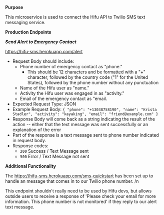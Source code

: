 **Purpose**

This microservice is used to connect the Hifu API to Twilio SMS text messaging service.

**Production Endpoints**

***Send Alert to Emergency Contact***

https://hifu-sms.herokuapp.com/alert

  - Request Body should include:
    - Phone number of emergency contact as "phone."
      - This should be 12 characters and be formatted with a "+" character, followed by the country code ("1" for the United States), followed by the phone number without any punctuation
    - Name of the Hifu user as "name."
    - Activity the Hifu user was engaged in as "activity."
    - Email of the emergency contact as "email.
  - Expected Request Type: JSON
  - Example Request Body:
    ``{ "phone": "+13038758190", "name": "Krista Stadler", "activity": "kayaking", "email": "friend@example.com" }``
  - Response Body will come back as a string indicating the result of the action -- either that the text message was sent successfully or an explanation of the error
  - Part of the response is a text message sent to phone number indicated in request body.  
  - Response codes:
    - ``200`` Success / Text Message sent
    - ``500`` Error / Text Message not sent

**Additional Functionality**

The https://hifu-sms.herokuapp.com/sms-quickstart has been set up to handle an message that comes in to our Twilio phone number. /n

This endpoint shouldn't really need to be used by Hifu devs, but allows outside users to receive a response of 'Please check your email for more information. This phone number is not monitored' if they reply to our alert text message.
